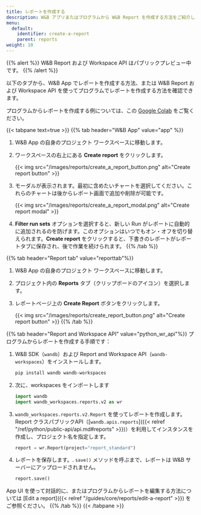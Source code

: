 ```yaml
---
title: レポートを作成する
description: W&B アプリまたはプログラムから W&B Report を作成する方法をご紹介します。
menu:
  default:
    identifier: create-a-report
    parent: reports
weight: 10
---
```


{{% alert %}}
W&B Report および Workspace API はパブリックプレビュー中です。
{{% /alert %}}

以下のタブから、W&B App でレポートを作成する方法、または W&B Report および Workspace API を使ってプログラムでレポートを作成する方法を確認できます。

プログラムからレポートを作成する例については、この [Google Colab](https://colab.research.google.com/github/wandb/examples/blob/master/colabs/intro/Report_API_Quickstart.ipynb) をご覧ください。

{{< tabpane text=true >}}
{{% tab header="W&B App" value="app" %}}
1. W&B App の自身のプロジェクト ワークスペースに移動します。
2. ワークスペースの右上にある **Create report** をクリックします。

   {{< img src="/images/reports/create_a_report_button.png" alt="Create report button" >}}

3. モーダルが表示されます。最初に含めたいチャートを選択してください。これらのチャートは後からレポート画面で追加や削除が可能です。

    {{< img src="/images/reports/create_a_report_modal.png" alt="Create report modal" >}}

4. **Filter run sets** オプションを選択すると、新しい Run がレポートに自動的に追加されるのを防げます。このオプションはいつでもオン・オフを切り替えられます。**Create report** をクリックすると、下書きのレポートがレポートタブに保存され、後で作業を続けられます。
{{% /tab %}}

{{% tab header="Report tab" value="reporttab"%}}
1. W&B App の自身のプロジェクト ワークスペースに移動します。
2. プロジェクト内の **Reports** タブ（クリップボードのアイコン）を選択します。
3. レポートページ上の **Create Report** ボタンをクリックします。

   {{< img src="/images/reports/create_report_button.png" alt="Create report button" >}}
{{% /tab %}}

{{% tab header="Report and Workspace API" value="python_wr_api"%}}
プログラムからレポートを作成する手順です：

1. W&B SDK（`wandb`）および Report and Workspace API（`wandb-workspaces`）をインストールします。
    ```bash
    pip install wandb wandb-workspaces
    ```
2. 次に、workspaces をインポートします
    ```python
    import wandb
    import wandb_workspaces.reports.v2 as wr
    ```
3. `wandb_workspaces.reports.v2.Report` を使ってレポートを作成します。Report クラスパブリックAPI（[`wandb.apis.reports`]({{< relref "/ref/python/public-api/api.md#reports" >}})）を利用してインスタンスを作成し、プロジェクト名を指定します。
    ```python
    report = wr.Report(project="report_standard")
    ```
4. レポートを保存します。. `save()` メソッドを呼ぶまで、レポートは W&B サーバーにアップロードされません。
    ```python
    report.save()
    ```

App UI を使って対話的に、またはプログラムからレポートを編集する方法については [Edit a report]({{< relref "/guides/core/reports/edit-a-report" >}}) をご参照ください。
{{% /tab %}}
{{< /tabpane >}}